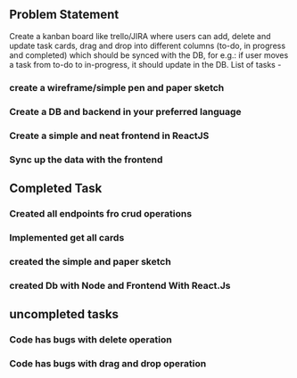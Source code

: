 ## Problem Statement

Create a kanban board like trello/JIRA where users can add, delete and update task cards, drag and drop into different columns (to-do, in progress and completed) which should be synced with the DB, for e.g.: if user moves a task from to-do to in-progress, it should update in the DB. List of tasks -

### create a wireframe/simple pen and paper sketch

### Create a DB and backend in your preferred language

### Create a simple and neat frontend in ReactJS

### Sync up the data with the frontend

## Completed Task

### Created all endpoints fro crud operations

### Implemented get all cards

### created the simple and paper sketch

### created Db with Node and Frontend With React.Js

## uncompleted tasks

### Code has bugs with delete operation
### Code has bugs with drag and drop operation
